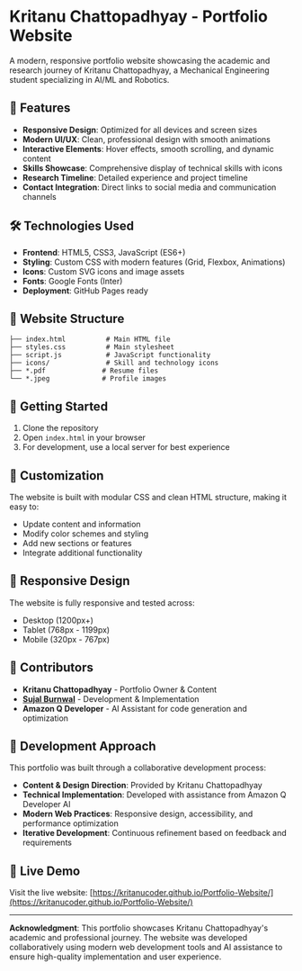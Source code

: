 # Kritanu Chattopadhyay - Portfolio Website

A modern, responsive portfolio website showcasing the academic and research journey of Kritanu Chattopadhyay, a Mechanical Engineering student specializing in AI/ML and Robotics.

## 🌟 Features

- **Responsive Design**: Optimized for all devices and screen sizes
- **Modern UI/UX**: Clean, professional design with smooth animations
- **Interactive Elements**: Hover effects, smooth scrolling, and dynamic content
- **Skills Showcase**: Comprehensive display of technical skills with icons
- **Research Timeline**: Detailed experience and project timeline
- **Contact Integration**: Direct links to social media and communication channels

## 🛠️ Technologies Used

- **Frontend**: HTML5, CSS3, JavaScript (ES6+)
- **Styling**: Custom CSS with modern features (Grid, Flexbox, Animations)
- **Icons**: Custom SVG icons and image assets
- **Fonts**: Google Fonts (Inter)
- **Deployment**: GitHub Pages ready

## 📁 Website Structure

```
├── index.html          # Main HTML file
├── styles.css          # Main stylesheet
├── script.js           # JavaScript functionality
├── icons/              # Skill and technology icons
├── *.pdf              # Resume files
└── *.jpeg             # Profile images
```

## 🚀 Getting Started

1. Clone the repository
2. Open `index.html` in your browser
3. For development, use a local server for best experience

## 🎨 Customization

The website is built with modular CSS and clean HTML structure, making it easy to:
- Update content and information
- Modify color schemes and styling
- Add new sections or features
- Integrate additional functionality

## 📱 Responsive Design

The website is fully responsive and tested across:
- Desktop (1200px+)
- Tablet (768px - 1199px)
- Mobile (320px - 767px)

## 👥 Contributors

- **Kritanu Chattopadhyay** - Portfolio Owner & Content
- **[Sujal Burnwal](https://github.com/sujal-ece28)** - Development & Implementation
- **Amazon Q Developer** - AI Assistant for code generation and optimization

## 🤝 Development Approach

This portfolio was built through a collaborative development process:
- **Content & Design Direction**: Provided by Kritanu Chattopadhyay
- **Technical Implementation**: Developed with assistance from Amazon Q Developer AI
- **Modern Web Practices**: Responsive design, accessibility, and performance optimization
- **Iterative Development**: Continuous refinement based on feedback and requirements


## 🔗 Live Demo

Visit the live website: [https://kritanucoder.github.io/Portfolio-Website/](https://kritanucoder.github.io/Portfolio-Website/)

---

**Acknowledgment**: This portfolio showcases Kritanu Chattopadhyay's academic and professional journey. The website was developed collaboratively using modern web development tools and AI assistance to ensure high-quality implementation and user experience.

